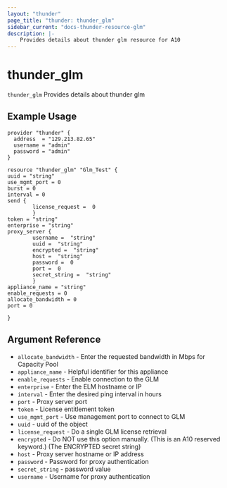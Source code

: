 ```yaml
---
layout: "thunder"
page_title: "thunder: thunder_glm"
sidebar_current: "docs-thunder-resource-glm"
description: |-
	Provides details about thunder glm resource for A10
---
```


# thunder\_glm

`thunder_glm` Provides details about thunder glm
## Example Usage


```hcl
provider "thunder" {
  address  = "129.213.82.65"
  username = "admin"
  password = "admin"
}

resource "thunder_glm" "Glm_Test" {
uuid = "string"
use_mgmt_port = 0
burst = 0
interval = 0
send {  
        license_request =  0 
        }
token = "string"
enterprise = "string"
proxy_server {  
        username =  "string" 
        uuid =  "string" 
        encrypted =  "string" 
        host =  "string" 
        password =  0 
        port =  0 
        secret_string =  "string" 
        }
appliance_name = "string"
enable_requests = 0
allocate_bandwidth = 0
port = 0
 
}

```

## Argument Reference

* `allocate_bandwidth` - Enter the requested bandwidth in Mbps for Capacity Pool
* `appliance_name` - Helpful identifier for this appliance
* `enable_requests` - Enable connection to the GLM
* `enterprise` - Enter the ELM hostname or IP
* `interval` - Enter the desired ping interval in hours
* `port` - Proxy server port
* `token` - License entitlement token
* `use_mgmt_port` - Use management port to connect to GLM
* `uuid` - uuid of the object
* `license_request` - Do a single GLM license retrieval
* `encrypted` - Do NOT use this option manually. (This is an A10 reserved keyword.) (The ENCRYPTED secret string)
* `host` - Proxy server hostname or IP address
* `password` - Password for proxy authentication
* `secret_string` - password value
* `username` - Username for proxy authentication
